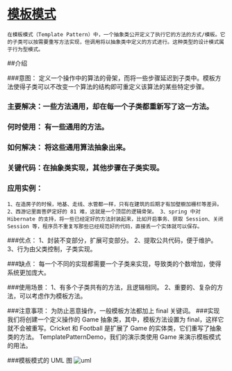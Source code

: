 # [模板模式](https://www.runoob.com/design-pattern/template-pattern.html)
    在模板模式（Template Pattern）中，一个抽象类公开定义了执行它的方法的方式/模板。它的子类可以按需要重写方法实现，但调用将以抽象类中定义的方式进行。这种类型的设计模式属于行为型模式。

##介绍

###意图：
    定义一个操作中的算法的骨架，而将一些步骤延迟到子类中。模板方法使得子类可以不改变一个算法的结构即可重定义该算法的某些特定步骤。

### 主要解决：一些方法通用，却在每一个子类都重新写了这一方法。

### 何时使用： 有一些通用的方法。

### 如何解决： 将这些通用算法抽象出来。

### 关键代码：在抽象类实现，其他步骤在子类实现。

### 应用实例： 
    1、在造房子的时候，地基、走线、水管都一样，只有在建筑的后期才有加壁橱加栅栏等差异。 
    2、西游记里面菩萨定好的 81 难，这就是一个顶层的逻辑骨架。 3、spring 中对 Hibernate 的支持，将一些已经定好的方法封装起来，比如开启事务、获取 Session、关闭 Session 等，程序员不重复写那些已经规范好的代码，直接丢一个实体就可以保存。

###优点： 
    1、封装不变部分，扩展可变部分。 
    2、提取公共代码，便于维护。 
    3、行为由父类控制，子类实现。

###缺点：
    每一个不同的实现都需要一个子类来实现，导致类的个数增加，使得系统更加庞大。

###使用场景： 
    1、有多个子类共有的方法，且逻辑相同。 
    2、重要的、复杂的方法，可以考虑作为模板方法。

###注意事项：
    为防止恶意操作，一般模板方法都加上 final 关键词。
###实现
    我们将创建一个定义操作的 Game 抽象类，其中，模板方法设置为 final，这样它就不会被重写。Cricket 和 Football 是扩展了 Game 的实体类，它们重写了抽象类的方法。
    TemplatePatternDemo，我们的演示类使用 Game 来演示模板模式的用法。
    
###模板模式的 UML 图
![uml](https://www.runoob.com/wp-content/uploads/2014/08/template_pattern_uml_diagram.jpg)